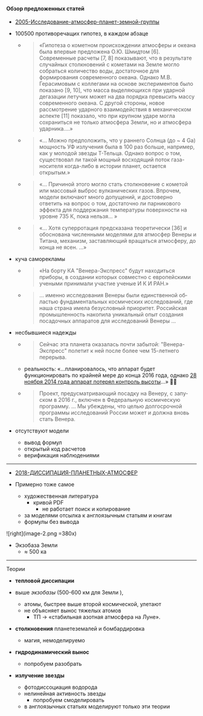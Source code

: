 ####  Обзор предложенных статей

- [2005-Исследование-атмосфер-планет-земной-группы](../articles/2005-Исследование-атмосфер-планет-земной-группы.pdf)

- 100500 противоречащих гипотез, в каждом абзаце 
    - > «Гипотеза о кометном происхождении атмо­сферы и океана была впервые
предложена О.Ю. Шмидтом [6]. Современные расчеты [7, 8] показы­вают, что в результате случайных столкновений с кометами на Земле могло собраться количество воды, достаточное для формирования современного океана. Однако М.В. Герасимовым с коллегами на основе экспериментов было показано [9, 10], что масса выде­ляющихся при ударной дегазации летучих может на два порядка превысить массу современного океана. С дру­гой стороны, новое рассмотрение ударного взаимодей­ствия в механическом аспекте [11] показало, что при
крупном ударе могла сохраниться не только атмосфера Земли, но и атмосфера ударника.…» 
    - > «… Можно предположить, что у раннего Солнца (до ~ 4 Ga) мощность УФ излучения была в 100 раз больше, например, как у молодой звезды Т-Тельца. Однако вопрос о том, существовал ли такой мощный восходящий поток газа-носителя когда-либо в истории планет, остается открытым.»
    - > «… Причиной этого могло стать столк­новение с кометой или массовый выброс вулканических газов. Впрочем, модели включают много допущений, и
достоверно ответить на вопрос о том, достаточно ли парникового эффекта для поддержания температуры поверхности на уровне 735 К, пока нельзя… »
    - > «… Хотя суперротация предсказана теоре­тически [36] и обоснована численными моделями для атмосфер Венеры и Титана, механизм, заставляющий
вращаться атмосферу, до конца не ясен. …»

- куча саморекламы  
    - > «На борту КА "Венера-Экспресс" будут находиться приборы, в создании кото­рых совместно с европейскими учеными принимали участие ученые И К И РАН.»
    - > … именно исследования Венеры были единственной об­ластью фундаментальных космических исследований, где наша страна имела безусловный приоритет. Россий­ская промышленность накопила уникальный опыт соз­дания посадочных аппаратов для исследований Венеры … 

- несбывшиеся надежды 
    - > Сейчас эта планета оказалась почти забытой: "Венера-Экспресс" полетит к ней после более чем 15-летнего перерыва.
    - реальность: «…планировалось, что аппарат будет функционировать по крайней мере до конца 2016 года, однако [28 ноября 2014 года аппарат потерял контроль высоты](https://ru.wikipedia.org/wiki/%D0%92%D0%B5%D0%BD%D0%B5%D1%80%D0%B0-%D1%8D%D0%BA%D1%81%D0%BF%D1%80%D0%B5%D1%81%D1%81)…» 🚀💥 
    - > Проект, предусматривающий посадку на Венеру, с запу­ском в 2016 г., включен в Федеральную космическую программу. … Мы убеждены, что целью долгосроч­ной программы исследований России может и должна вновь стать Венера.


- отсутствуют модели
    - вывод формул
    - открытый код расчетов
    - верификация наблюдениями


---

- [2018-ДИССИПАЦИЯ-ПЛАНЕТНЫХ-АТМОСФЕР](../articles/2018-ДИССИПАЦИЯ-ПЛАНЕТНЫХ-АТМОСФЕР.pdf)

- Примерно тоже самое
    - художественная литература
        - кривой PDF
            - не работает поиск и копирование
    - за моделями отсылка к англоязычным статьям и книгам
    - формулы без вывода



![right](image-2.png =380x)
- Экзобаза Земли
    - $\approx$ 500 ка



---

Теории 

- **тепловой диссипации**
- выше *экзобазы* (500-600 км для Земли ), 
    - атомы, быстрее выше второй космической, улетают
    - не объясняет вынос тяжелых атомов
        - ТП → «стабильная азот­ная атмосфера на Луне».      

- **столкновения** планетеземалей и бомбардировка
    - магия, немоделируемо

- **гидродинамический вынос** 
    - попробуем разобрать

- **излучение звезды**
    - фотодиссоциация водорода
    - нелинейная активность звезды
        - попробуем смоделировать
    - в англоязычных статьях моделируют только эти теории

